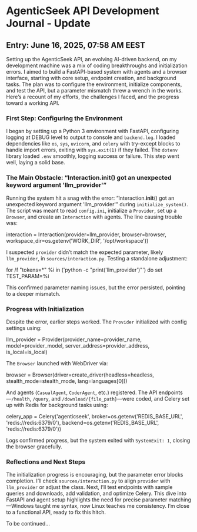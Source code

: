 # AgenticSeek API Development Journal - Update

## Entry: June 16, 2025, 07:58 AM EEST

Setting up the AgenticSeek API, an evolving AI-driven backend, on my development machine was a mix of coding breakthroughs and initialization errors. I aimed to build a FastAPI-based system with agents and a browser interface, starting with core setup, endpoint creation, and background tasks. The plan was to configure the environment, initialize components, and test the API, but a parameter mismatch threw a wrench in the works. Here’s a recount of my efforts, the challenges I faced, and the progress toward a working API.

### First Step: Configuring the Environment

I began by setting up a Python 3 environment with FastAPI, configuring logging at DEBUG level to output to console and `backend.log`. I loaded dependencies like `os`, `sys`, `uvicorn`, and `celery` with try-except blocks to handle import errors, exiting with `sys.exit(1)` if they failed. The `dotenv` library loaded `.env` smoothly, logging success or failure. This step went well, laying a solid base.

### The Main Obstacle: “Interaction.__init__() got an unexpected keyword argument 'llm_provider'”

Running the system hit a snag with the error: “Interaction.__init__() got an unexpected keyword argument 'llm_provider'” during `initialize_system()`. The script was meant to read `config.ini`, initialize a `Provider`, set up a `Browser`, and create an `Interaction` with agents. The line causing trouble was:

interaction = Interaction(provider=llm_provider, browser=browser, workspace_dir=os.getenv('WORK_DIR', '/opt/workspace'))

I suspected `provider` didn’t match the expected parameter, likely `llm_provider`, in `sources/interaction.py`. Testing a standalone adjustment:

for /f "tokens=*" %i in ('python -c "print(\'llm_provider\')"') do set TEST_PARAM=%i

This confirmed parameter naming issues, but the error persisted, pointing to a deeper mismatch.

### Progress with Initialization

Despite the error, earlier steps worked. The `Provider` initialized with config settings using:

llm_provider = Provider(provider_name=provider_name, model=provider_model, server_address=provider_address, is_local=is_local)

The `Browser` launched with WebDriver via:

browser = Browser(driver=create_driver(headless=headless, stealth_mode=stealth_mode, lang=languages[0]))

And agents (`CasualAgent`, `CoderAgent`, etc.) registered. The API endpoints—`/health`, `/query`, and `/download/{file_path}`—were coded, and Celery set up with Redis for background tasks using:

celery_app = Celery('agenticseek', broker=os.getenv('REDIS_BASE_URL', 'redis://redis:6379/0'), backend=os.getenv('REDIS_BASE_URL', 'redis://redis:6379/0'))

Logs confirmed progress, but the system exited with `SystemExit: 1`, closing the browser gracefully.

### Reflections and Next Steps

The initialization progress is encouraging, but the parameter error blocks completion. I’ll check `sources/interaction.py` to align `provider` with `llm_provider` or adjust the class. Next, I’ll test endpoints with sample queries and downloads, add validation, and optimize Celery. This dive into FastAPI and agent setup highlights the need for precise parameter matching—Windows taught me syntax, now Linux teaches me consistency. I’m close to a functional API, ready to fix this hitch.

To be continued…